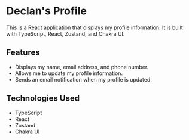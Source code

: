 # Declan's Profile

This is a React application that displays my profile information. It is built with TypeScript, React, Zustand, and Chakra UI.

## Features

* Displays my name, email address, and phone number.
* Allows me to update my profile information.
* Sends an email notification when my profile is updated.

## Technologies Used

* TypeScript
* React
* Zustand
* Chakra UI

